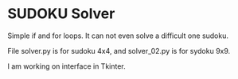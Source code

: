 # SUDOKU Solver
Simple if and for loops. It can not even solve a difficult one sudoku. 

File solver.py is for sudoku 4x4, and solver_02.py is for sydoku 9x9.

I am working on interface in Tkinter.

